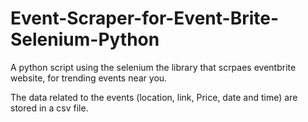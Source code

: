# Event-Scraper-for-Event-Brite-Selenium-Python

A python script using the selenium the library that scrpaes eventbrite website, for trending events near you. 

The data related to the events (location, link, Price, date and time) are stored in a csv file.
